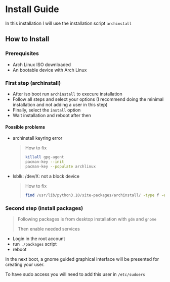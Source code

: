 # Install Guide

In this installation I will use the installation script `archinstall`

## How to Install

### Prerequisites
- Arch Linux ISO downloaded
- An bootable device with Arch Linux

### First step (archinstall)
- After iso boot run `archinstall` to execure installation
- Follow all steps and select your options (I recommend doing the minimal installation and not adding a user in this step)
- Finally, select the `install` option
- Wait installation and reboot after then

#### Possible problems

- archinstall keyring error
  > How to fix
  >
  >```sh
  > killall gpg-agent
  > pacman-key --init
  > pacman-key --populate archlinux
  >```

- lsblk: /dev/X: not a block device
  > How to fix
  >
  >```sh
  > find /usr/lib/python3.10/site-packages/archinstall/ -type f -exec sed -i "s/lsblk --json/lsblk -a -e 8 --json/g" {} \;
  >```

### Second step (install packages)

> Following packages is from desktop installation with `gdm` and `gnome`
>
> Then enable needed services

- Login in the root account
- run `./packages` script
- reboot


In the next boot, a gnome guided graphical interface will be presented for creating your user.

To have sudo access you will need to add this user in `/etc/sudoers`